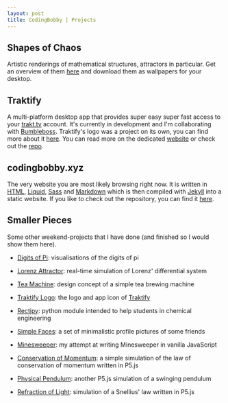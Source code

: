 ```yaml
---
layout: post
title: CodingBobby | Projects
---
```


## Shapes of Chaos
Artistic renderings of mathematical structures, attractors in particular.
Get an overview of them [here](chaotic-shapes) and download them as wallpapers for your desktop.

## Traktify
A multi-platform desktop app that provides super easy super fast access to your [trakt.tv](https://trakt.tv) account.
It's currently in development and I'm collaborating with [Bumbleboss](https://bumbleboss.xyz).
Traktify's logo was a project on its own, you can find more about it [here](traktify-logo).
You can read more on the dedicated [website](/traktify) or check out the [repo](https://github.com/CodingBobby/traktify).

## codingbobby.xyz
The very website you are most likely browsing right now.
It is written in [HTML](https://html.spec.whatwg.org/), [Liquid](https://shopify.github.io/liquid/), [Sass](https://sass-lang.com/) and [Markdown](https://daringfireball.net/projects/markdown/) which is then compiled with [Jekyll](https://jekyllrb.com/) into a static website.
If you like to check out the repository, you can find it [here](https://github.com/CodingBobby/codingbobby.github.io).

## Smaller Pieces
Some other weekend-projects that I have done (and finished so I would show them here).

- [Digits of Pi](pi-graphics):
  visualisations of the digits of pi

- [Lorenz Attractor](lorenz-attractor):
  real-time simulation of Lorenz' differential system

- [Tea Machine](tea-machine):
  design concept of a simple tea brewing machine

- <span id="small-traktify">[Traktify Logo](traktify-logo)</span>:
  the logo and app icon of [Traktify](#traktify)

- [Rectipy](https://github.com/CodingBobby/rectipy):
  python module intended to help students in chemical engineering

- [Simple Faces](simple-faces):
  a set of minimalistic profile pictures of some friends

- [Minesweeper](minesweeper):
  my attempt at writing Minesweeper in vanilla JavaScript

- [Conservation of Momentum](algebrarium-momentum):
  a simple simulation of the law of conservation of momentum written in P5.js

- [Physical Pendulum](algebrarium-pendulum):
  another P5.js simulation of a swinging pendulum

- [Refraction of Light](algebrarium-refraction):
  simulation of a Snellius' law written in P5.js
